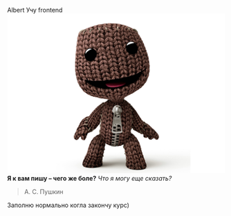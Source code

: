 Albert
Учу frontend 
![Little big planet](sackboy.jpg)
**Я к вам пишу – чего же боле?**
_Что я могу еще сказать?_
>А. С. Пушкин

Заполню нормально когла закончу курс)
